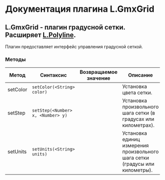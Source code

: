 # Документация плагина L.GmxGrid

## L.GmxGrid - плагин градусной сетки. Расширяет [L.Polyline](http://leafletjs.com/reference.html#polyline).

Плагин предоставляет интерфейс управления градусной сеткой.

### Методы

Метод|Синтаксис|Возвращаемое значение|Описание
------|------|:---------:|-----------
setColor|`setColor(<String> color)`|| Установка цвета сетки.
setStep|`setStep(<Number> x, <Number> y)`|| Установка произвольного шага сетки (в градусах или километрах).
setUnits|`setUnits(<String> units)`||Установка единиц измерения произвольного шага сетки (градусы или километры).
